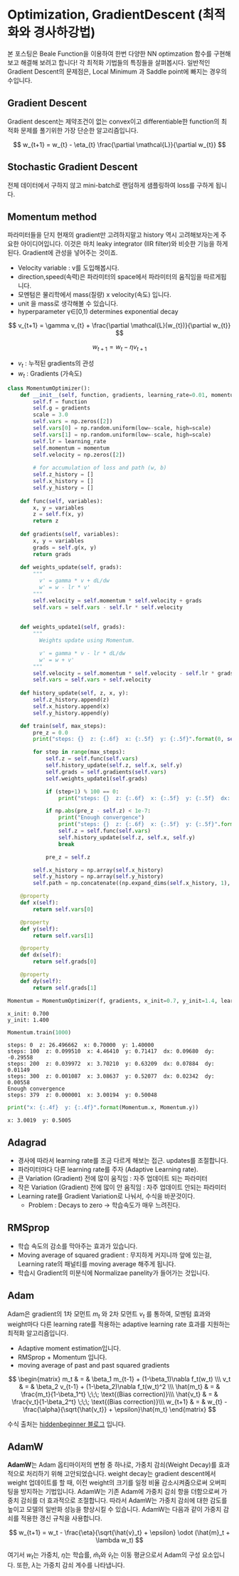 # Optimization, GradientDescent (최적화와 경사하강법)

본 포스팅은 Beale Function을 이용하여 한번 다양한 NN optimzation 함수를 구현해보고 해결해 보려고 합니다! 각 최적화 기법들의 특징들을 살펴봅시다. 일반적인 Gradient Descent의 문제점은, Local Minimum 과 Saddle point에 빠지는 경우의 수입니다.

## Gradient Descent
Gradient descent는 제약조건이 없는 convex이고 differentiable한 function의 최적화 문제를 풀기위한 가장 단순한 알고리즘입니다.    

$$
w_{t+1} = w_{t} - \eta_{t} \frac{\partial \mathcal{L}}{\partial w_{t}}
$$

## Stochastic Gradient Descent
전체 데이터에서 구하지 않고 mini-batch로 랜덤하게 샘플링하여 loss를 구하게 됩니다.

## Momentum method 
파라미터들을 단지 현재의 gradient만 고려하지말고 history 역시 고려해보자는게 주요한 아이디어입니다.
이것은 마치 leaky integrator (IIR filter)와 비슷한 기능을 하게 된다. Gradient에 관성을 넣어주는 것이죠.

- Velocity variable : v를 도입해봅시다.
- direction,speed(속력)은 파라미터의 space에서 파라미터의 움직임을 따르게됩니다.
- 모멘텀은 물리학에서 mass(질량) x velocity(속도) 입니다.
- unit 을 mass로 생각해볼 수 있습니다.
- hyperparameter γ∈[0,1) determines exponential decay

$$
v_{t+1} = \gamma v_{t} + \frac{\partial \mathcal{L}(w_{t})}{\partial w_{t}}
$$

$$
w_{t+1} = w_{t} - \eta v_{t+1}
$$

- $v_{t}$ : 누적된 gradients의 관성
- $w_{t}$ : Gradients (가속도)


```python
class MomentumOptimizer():
    def __init__(self, function, gradients, learning_rate=0.01, momentum=0.9):
        self.f = function
        self.g = gradients
        scale = 3.0
        self.vars = np.zeros([2])
        self.vars[0] = np.random.uniform(low=-scale, high=scale)
        self.vars[1] = np.random.uniform(low=-scale, high=scale)
        self.lr = learning_rate
        self.momentum = momentum
        self.velocity = np.zeros([2])
        
        # for accumulation of loss and path (w, b)
        self.z_history = []
        self.x_history = []
        self.y_history = []
  
    def func(self, variables):
        x, y = variables
        z = self.f(x, y)
        return z
    
    def gradients(self, variables):
        x, y = variables
        grads = self.g(x, y)
        return grads
    
    def weights_update(self, grads):
        """
          v' = gamma * v + dL/dw
          w' = w - lr * v'
        """
        self.velocity = self.momentum * self.velocity + grads
        self.vars = self.vars - self.lr * self.velocity
        
    
    def weights_update1(self, grads):
        """
          Weights update using Momentum.

          v' = gamma * v - lr * dL/dw
          w' = w + v'
        """
        self.velocity = self.momentum * self.velocity - self.lr * grads
        self.vars = self.vars + self.velocity
    
    def history_update(self, z, x, y):
        self.z_history.append(z)
        self.x_history.append(x)
        self.y_history.append(y)

    def train(self, max_steps):
        pre_z = 0.0
        print("steps: {}  z: {:.6f}  x: {:.5f}  y: {:.5f}".format(0, self.func(self.vars), self.x, self.y))

        for step in range(max_steps):
            self.z = self.func(self.vars)
            self.history_update(self.z, self.x, self.y)
            self.grads = self.gradients(self.vars)
            self.weights_update1(self.grads)

            if (step+1) % 100 == 0:
                print("steps: {}  z: {:.6f}  x: {:.5f}  y: {:.5f}  dx: {:.5f}  dy: {:.5f}".format(step+1, self.func(self.vars), self.x, self.y, self.dx, self.dy))

            if np.abs(pre_z - self.z) < 1e-7:
                print("Enough convergence")
                print("steps: {}  z: {:.6f}  x: {:.5f}  y: {:.5f}".format(step+1, self.func(self.vars), self.x, self.y))
                self.z = self.func(self.vars)
                self.history_update(self.z, self.x, self.y)
                break

            pre_z = self.z

        self.x_history = np.array(self.x_history)
        self.y_history = np.array(self.y_history)
        self.path = np.concatenate((np.expand_dims(self.x_history, 1), np.expand_dims(self.y_history, 1)), axis=1).T

    @property
    def x(self):
        return self.vars[0]

    @property
    def y(self):
        return self.vars[1]

    @property
    def dx(self):
        return self.grads[0]

    @property
    def dy(self):
        return self.grads[1]
```


```python
Momentum = MomentumOptimizer(f, gradients, x_init=0.7, y_init=1.4, learning_rate=0.01, momentum=0.9)
```

    x_init: 0.700
    y_init: 1.400



```python
Momentum.train(1000)
```

    steps: 0  z: 26.496662  x: 0.70000  y: 1.40000
    steps: 100  z: 0.099510  x: 4.46410  y: 0.71417  dx: 0.09680  dy: -0.29558
    steps: 200  z: 0.039972  x: 3.70210  y: 0.63209  dx: 0.07884  dy: 0.01149
    steps: 300  z: 0.001087  x: 3.08637  y: 0.52077  dx: 0.02342  dy: 0.00558
    Enough convergence
    steps: 379  z: 0.000001  x: 3.00194  y: 0.50048



```python
print("x: {:.4f}  y: {:.4f}".format(Momentum.x, Momentum.y))
```

    x: 3.0019  y: 0.5005


## Adagrad

* 경사에 따라서 learning rate를 조금 다르게 해보는 접근. updates를 조절합니다. 
* 파라미터마다 다른 learning rate를 주자 (Adaptive Learning rate).
* 큰 Variation (Gradient) 전에 많이 움직임 : 자주 업데이트 되는 파라미터
* 작은 Variation (Gradient) 전에 많이 안 움직임 : 자주 업데이트 안되는 파라미터
* Learning rate를 Gradient Variation로 나눠서, 수식을 바꾼것이다.
    * Problem : Decays to zero -> 학습속도가 매우 느려진다.

## RMSprop

* 학습 속도의 감소를 막아주는 효과가 있습니다.
* Moving average of squared gradient : 무지하게 커지니까 앞에 있는걸, Learning rate의 패널티를 moving average 해주게 됩니다.
* 학습시 Gradient의 미분식에 Normalizae panelity가 들어가는 것입니다.

## Adam
Adam은 gradient의 1차 모먼트 $m_{t}$ 와 2차 모먼트 $v_{t}$ 를 통하여, 모멘텀 효과와 weight마다 다른 learning rate를 적용하는 adaptive learning rate 효과를 지원하는 최적화 알고리즘입니다.

* Adaptive moment estimation입니다.
* RMSprop + Momentum 입니다.
* moving average of past and past squared gradients

$$
\begin{matrix} m_t & = & \beta_1 m_{t-1} + (1-\beta_1)\nabla f_t(w_t) \\\ 
v_t & = & \beta_2 v_{t-1} + (1-\beta_2)\nabla f_t(w_t)^2 \\\ 
\hat{m_t} & = & \frac{m_t}{1-\beta_1^t} \;\;\; \text{(Bias correction)}\\\ 
\hat{v_t} & = & \frac{v_t}{1-\beta_2^t} \;\;\; \text{(Bias correction)}\\\ 
w_{t+1} & = & w_{t} - \frac{\alpha}{\sqrt{\hat{v_t}} + \epsilon}\hat{m_t} \end{matrix}
$$

수식 출처는 [hiddenbeginner 블로그](https://hiddenbeginner.github.io/deeplearning/paperreview/2019/12/29/paper_review_AdamW.html) 입니다.


## AdamW

**AdamW**는 Adam 옵티마이저의 변형 중 하나로, 가중치 감쇠(Weight Decay)를 효과적으로 처리하기 위해 고안되었습니다. weight decay는 gradient descent에서 weight 업데이트를 할 때, 이전 weight의 크기를 일정 비율 감소시켜줌으로써 오버피팅을 방지하는 기법입니다. AdamW는 기존 Adam에 가중치 감쇠 항을 더함으로써 가중치 감쇠를 더 효과적으로 조절합니다. 따라서 AdamW는 가중치 감쇠에 대한 감도를 높이고 모델의 일반화 성능을 향상시킬 수 있습니다. AdamW는 다음과 같이 가중치 감쇠를 적용한 갱신 규칙을 사용합니다.

$$
w_{t+1} = w_t - \frac{\eta}{\sqrt{\hat{v}_t} + \epsilon} \odot (\hat{m}_t + \lambda w_t)
$$

여기서 $w_t$는 가중치, $\eta$는 학습률, $\hat{m}_t$와 $\hat{v}_t$는 이동 평균으로서 Adam의 구성 요소입니다. 또한, $\lambda$는 가중치 감쇠 계수를 나타냅니다.
